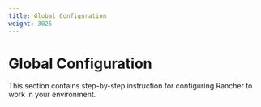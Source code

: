 ```yaml
---
title: Global Configuration
weight: 3025
---
```

# Global Configuration

This section contains step-by-step instruction for configuring Rancher to work in your environment.
